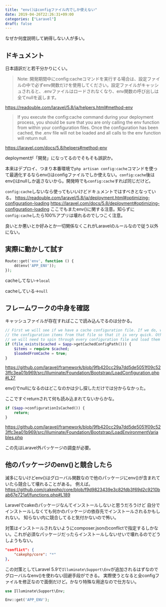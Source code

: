 ```yaml
---
title: "env()はconfigファイル内でしか使えない"
date: 2019-04-26T22:26:31+09:00
categories: ["Laravel"]
draft: false
---
```


なぜか何度説明して納得しない人が多い。

## ドキュメント
日本語訳だと若干分かりにくい。

> Note: 開発期間中にconfig:cacheコマンドを実行する場合は、設定ファイルの中で必ずenv関数だけを使用してください。設定ファイルがキャッシュされると、.envファイルはロードされなくなり、env関数の呼び出しは全てnullを返します。

https://readouble.com/laravel/5.8/ja/helpers.html#method-env

> If you execute the config:cache command during your deployment process, you should be sure that you are only calling the env function from within your configuration files. Once the configuration has been cached, the .env file will not be loaded and all calls to the env function will return null.

https://laravel.com/docs/5.8/helpers#method-env

deploymentが「開発」になってるのでそもそも誤訳か。

本来はデプロイ、つまり本番環境で`php artisan config:cache`コマンドを使って最適化するならenv()はconfigファイルでしか使えない。`config:cache`後はenv()はnullしか返さないから。開発時でも`config:cache`すれば同じだけど。

`config:cache`しないなら使ってもいいけどドキュメントではすべきとなっている。
https://readouble.com/laravel/5.8/ja/deployment.html#optimizing-configuration-loading
https://laravel.com/docs/5.8/deployment#optimizing-configuration-loading
ここでもまたenv()に関する注意。知らずに`config:cache`したら100%アプリは壊れるのでしつこく注意。

良いとか悪いとか好みとか一切関係なくこれがLaravelのルールなので従う以外にない。

## 実際に動かして試す

```php
Route::get('env', function () {
    dd(env('APP_ENV'));
});
```

cacheしてない→`local`

cacheしている→`null`

## フレームワークの中身を確認
キャッシュファイルが存在すればここで読み込んでるのは分かる。

```php
// First we will see if we have a cache configuration file. If we do, we'll load
// the configuration items from that file so that it is very quick. Otherwise
// we will need to spin through every configuration file and load them all.
if (file_exists($cached = $app->getCachedConfigPath())) {
    $items = require $cached;
    $loadedFromCache = true;
}
```
https://github.com/laravel/framework/blob/9fb420cc29a7dd5de5051f09c523ffc3ea01b969/src/Illuminate/Foundation/Bootstrap/LoadConfiguration.php#L27

env()でnullになるのはどこなのかは少し探しただけでは分からなかった。

ここですぐreturnされて何も読み込まれてないからかな。

```php
if ($app->configurationIsCached()) {
    return;
}
```
https://github.com/laravel/framework/blob/9fb420cc29a7dd5de5051f09c523ffc3ea01b969/src/Illuminate/Foundation/Bootstrap/LoadEnvironmentVariables.php

この先はLaravel外パッケージの調査が必要。

## 他のパッケージのenv()と競合したら
滅多にないけどenv()はグローバル関数なので他のパッケージにenv()が含まれていたら競合して壊れることがある。
例えば。
https://github.com/cakephp/core/blob/f9d9823439e3c82fdb3f69d2c9210bab67e721af/functions.php#L189

Laravelでcakeのパッケージなんてインストールしないと思うだろうけど
自分でインストールしなくても何かのパッケージの依存先でインストールされるかもしれない。
知らない内に競合してると気付かないので怖い。

対策はインストールされないようにcomposer.jsonのconflictで指定するしかない。これが必須なパッケージだったらインストールしないせいで壊れるのでどうしようもない。

```json
"conflict": {
    "cakephp/core": "*"
},
```

この対策としてLaravel 5.9で`Illuminate\Support\Env`が追加されるはずなのでグローバルなenv()を使わない回避手段ができる。
実際使うとなると全configファイルを修正なので面倒だけど。かなり特殊な用途なので仕方ない。

```php
use Illuminate\Support\Env;

Env::get('APP_ENV');
```
